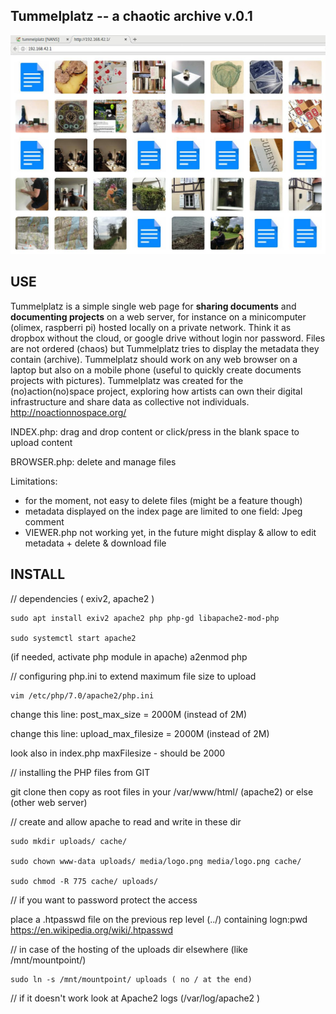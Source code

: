 Tummelplatz -- a chaotic archive v.0.1
---

![](media/Tummelplatz.jpg?raw=true)

USE
---

Tummelplatz is a simple single web page for **sharing documents** and **documenting projects** on a web server, for instance on a minicomputer (olimex, raspberri pi) hosted locally on a private network. Think it as dropbox without the cloud, or google drive without login nor password. Files are not ordered (chaos) but Tummelplatz tries to display the metadata they contain (archive). Tummelplatz should work on any web browser on a laptop but also on a mobile phone (useful to quickly create documents projects with pictures). Tummelplatz was created for the (no)action(no)space project, exploring how artists can own their digital infrastructure and share data as collective not individuals. http://noactionnospace.org/

INDEX.php: drag and drop content or click/press in the blank space to upload content

BROWSER.php: delete and manage files

Limitations:
- for the moment, not easy to delete files (might be a feature though)
- metadata displayed on the index page are limited to one field: Jpeg comment
- VIEWER.php not working yet, in the future might display & allow to edit metadata + delete & download file

INSTALL
-------

// dependencies ( exiv2, apache2 )
```
sudo apt install exiv2 apache2 php php-gd libapache2-mod-php

sudo systemctl start apache2
```
(if needed, activate php module in apache) a2enmod php

// configuring php.ini to extend maximum file size to upload
```
vim /etc/php/7.0/apache2/php.ini
```
change this line: post_max_size = 2000M (instead of 2M) 

change this line: upload_max_filesize = 2000M (instead of 2M)

look also in index.php maxFilesize - should be 2000

// installing the PHP files from GIT

git clone then copy as root files in your /var/www/html/ (apache2) or else (other web server)

// create and allow apache to read and write in these dir
```
sudo mkdir uploads/ cache/

sudo chown www-data uploads/ media/logo.png media/logo.png cache/

sudo chmod -R 775 cache/ uploads/
```
// if you want to password protect the access

place a .htpasswd file on the previous rep level (../) containing logn:pwd https://en.wikipedia.org/wiki/.htpasswd

// in case of the hosting of the uploads dir elsewhere (like /mnt/mountpoint/)
```
sudo ln -s /mnt/mountpoint/ uploads ( no / at the end)
```
// if it doesn't work look at Apache2 logs (/var/log/apache2 )
